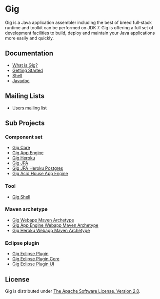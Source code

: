 Gig
===
Gig is a Java application assembler including the best of breed full-stack 
runtime and toolkit can be performed on JDK 7. Gig is offering a full set of 
development facilities to build, deploy and maintain your Java applications more 
easily and quickly.

Documentation
-------------
* [What is Gig?](https://github.com/eiichiro/gig/wiki/What-is-Gig%3F)
* [Getting Started](https://github.com/eiichiro/gig/wiki/Getting-Started)
* [Shell](https://github.com/eiichiro/gig/wiki/Shell)
* [Javadoc](http://apidocs.eiichiro.org/gig/)

Mailing Lists
-------------
* [Users mailing list](http://groups.google.com/group/gig-users)

Sub Projects
-----------
### Component set
* [Gig Core](https://github.com/eiichiro/gig/tree/master/gig-core)
* [Gig App Engine](https://github.com/eiichiro/gig/tree/master/gig-appengine)
* [Gig Heroku](https://github.com/eiichiro/gig/tree/master/gig-heroku)
* [Gig JPA](https://github.com/eiichiro/gig/tree/master/gig-jpa)
* [Gig JPA Heroku Postgres](https://github.com/eiichiro/gig/tree/master/gig-jpa-heroku-postgres)
* [Gig Acid House App Engine](https://github.com/eiichiro/gig/tree/master/gig-acidhouse-appengine)

### Tool
* [Gig Shell](https://github.com/eiichiro/gig/tree/master/gig-shell)

### Maven archetype
* [Gig Webapp Maven Archetype](https://github.com/eiichiro/gig/tree/master/gig-archetype-webapp)
* [Gig App Engine Webapp Maven Archetype](https://github.com/eiichiro/gig/tree/master/gig-archetype-appengine)
* [Gig Heroku Webapp Maven Archetype](https://github.com/eiichiro/gig/tree/master/gig-archetype-heroku)

### Eclipse plugin
* [Gig Eclipse Plugin](https://github.com/eiichiro/gig/tree/master/org.eiichiro.gig)
* [Gig Eclipse Plugin Core](https://github.com/eiichiro/gig/tree/master/org.eiichiro.gig.eclipse.core)
* [Gig Eclipse Plugin UI](https://github.com/eiichiro/gig/tree/master/org.eiichiro.gig.eclipse.ui)

License
-------
Gig is distributed under [The Apache Software License, Version 2.0](http://www.apache.org/licenses/LICENSE-2.0).
